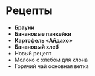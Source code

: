 # Рецепты

- [**Брауни**](brownie.md)
- **Банановые панкейки**
- **Картофель «Айдахо»**
- **Банановый хлеб**
- Новый рецепт
- Молоко с хлебом для клона
- Горячий чай основная ветка
